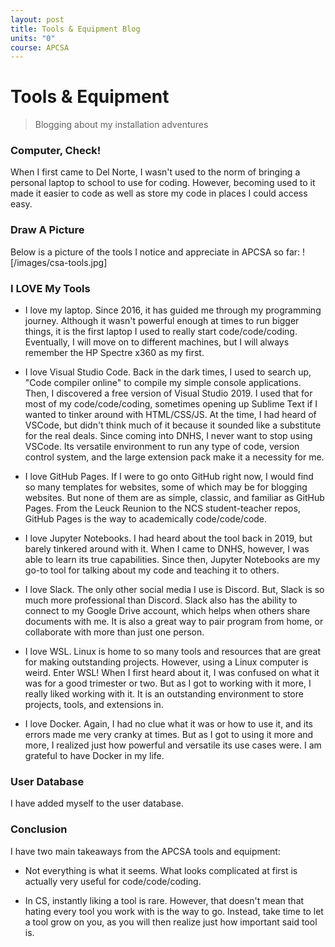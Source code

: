 ```yaml
---
layout: post
title: Tools & Equipment Blog
units: "0"
course: APCSA
---
```


# Tools & Equipment
> Blogging about my installation adventures

### Computer, Check!

When I first came to Del Norte, I wasn't used to the norm of bringing a personal laptop to school to use for coding. However, becoming used to it made it easier to code as well as store my code in places I could access easy.

### Draw A Picture

Below is a picture of the tools I notice and appreciate in APCSA so far:
![/images/csa-tools.jpg]

### I LOVE My Tools

- I love my laptop. Since 2016, it has guided me through my programming journey. Although it wasn't powerful enough at times to run bigger things, it is the first laptop I used to really start code/code/coding. Eventually, I will move on to different machines, but I will always remember the HP Spectre x360 as my first.

- I love Visual Studio Code. Back in the dark times, I used to search up, "Code compiler online" to compile my simple console applications. Then, I discovered a free version of Visual Studio 2019. I used that for most of my code/code/coding, sometimes opening up Sublime Text if I wanted to tinker around with HTML/CSS/JS. At the time, I had heard of VSCode, but didn't think much of it because it sounded like a substitute for the real deals. Since coming into DNHS, I never want to stop using VSCode. Its versatile environment to run any type of code, version control system, and the large extension pack make it a necessity for me.

- I love GitHub Pages. If I were to go onto GitHub right now, I would find so many templates for websites, some of which may be for blogging websites. But none of them are as simple, classic, and familiar as GitHub Pages. From the Leuck Reunion to the NCS student-teacher repos, GitHub Pages is the way to academically code/code/code.

- I love Jupyter Notebooks. I had heard about the tool back in 2019, but barely tinkered around with it. When I came to DNHS, however, I was able to learn its true capabilities. Since then, Jupyter Notebooks are my go-to tool for talking about my code and teaching it to others.

- I love Slack. The only other social media I use is Discord. But, Slack is so much more professional than Discord. Slack also has the ability to connect to my Google Drive account, which helps when others share documents with me. It is also a great way to pair program from home, or collaborate with more than just one person. 

- I love WSL. Linux is home to so many tools and resources that are great for making outstanding projects. However, using a Linux computer is weird. Enter WSL! When I first heard about it, I was confused on what it was for a good trimester or two. But as I got to working with it more, I really liked working with it. It is an outstanding environment to store projects, tools, and extensions in.

- I love Docker. Again, I had no clue what it was or how to use it, and its errors made me very cranky at times. But as I got to using it more and more, I realized just how powerful and versatile its use cases were. I am grateful to have Docker in my life.

### User Database

I have added myself to the user database.

### Conclusion

I have two main takeaways from the APCSA tools and equipment:

- Not everything is what it seems. What looks complicated at first is actually very useful for code/code/coding.

- In CS, instantly liking a tool is rare. However, that doesn't mean that hating every tool you work with is the way to go. Instead, take time to let a tool grow on you, as you will then realize just how important said tool is.